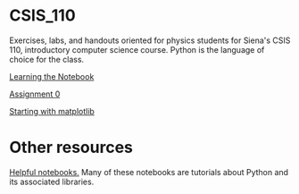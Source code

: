 CSIS_110
========

Exercises, labs, and handouts oriented for physics students for Siena's CSIS 110, introductory computer science course. Python is the language of choice for the class. 


<a href="http://nbviewer.ipython.org/urls/raw.github.com/mattbellis/CSIS_110/master/labs_and_exercises/Notebook%2520intro.ipynb">Learning the Notebook</a>

<a href="http://nbviewer.ipython.org/urls/raw.github.com/mattbellis/CSIS_110/master/labs_and_exercises/Learning%2520the%2520notebook%2520-%2520Assignment%25200.ipynb">Assignment 0</a>

<a href="http://nbviewer.ipython.org/urls/raw.github.com/mattbellis/CSIS_110/master/labs_and_exercises/Starting%2520with%2520matplotlib.ipynb">Starting with matplotlib</a>

<h1>Other resources</h1>

<a href="https://www.wakari.io/gallery">Helpful notebooks.</a> Many of these notebooks are tutorials about Python and its associated libraries. 
